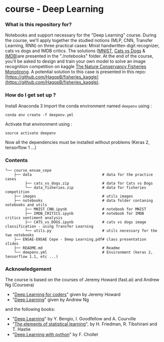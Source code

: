 # course - Deep Learning
### What is this repository for? 
Notebooks and support necessary for the "Deep Learning" course. During the course, we'll apply together the studied notions (MLP, CNN, Transfer Learning, RNN) on three practical cases: Mnist handwritten digit recognizer, cats vs dogs and IMDB critics. The solutions ([MNIST](https://github.com/HagopB/course_ensae_cepe/blob/master/notebooks/MNIST_CNN.ipynb), [Cats vs Dogs](https://github.com/HagopB/course_ensae_cepe/blob/master/notebooks/CATS_vs_DOGS.ipynb) & [IMDB](https://github.com/HagopB/course_ensae_cepe/blob/master/notebooks/IMDB_CRITICS.ipynb))are presented in the "./notebooks" folder. At the end of the course, you'll be asked to design and train your own model to solve an image recognition competition on kaggle [The Nature Conservancy Fisheries Monotirong](https://www.kaggle.com/c/the-nature-conservancy-fisheries-monitoring). A potential solution to this case is presented in this repo: [https://github.com/HagopB/fisheries_kaggle](https://github.com/HagopB/fisheries_kaggle).

### How do I get set up ?  
Install Anaconda 3
Import the conda environment named `deepenv` using : 
```
conda env create -f deepenv.yml
```

Activate that environment using :
```
source activate deepenv
```
Now all the dependencies must be installed without problems (Keras 2, tensorflow 1 ...)

### Contents
```
└── course_ensae_cepe
    ├── data                                # data for the practice cases
         ├── cats_vs_dogs.zip               # data for Cats vs Dogs
         └── data_fisheries.zip             # data for fisheries competition
    ├── images                              # utils images
    ├── notebooks                           # data folder contaning notebooks and utils
         ├── MNIST_CNN.ipynb                # notebook for MNIST
         ├── IMDB_CRITICS.ipynb             # notebook for IMDB critics sentiment analysis
         ├── CATS_vs_DOGS.ipynb             # cats vs dogs image classification - using Transfer Learning
         └── utils.py                       # utils necessary for the two notebooks
    ├── ENSAE-ENSAE Cepe - Deep Learning.pdf# class presentation slides 
    ├── README.md                           # Readme
    └── deepenv.yml                         # Environment (keras 2, tensorflow 1.1, etc ...)
```
### Acknowledgement
The course is based on the courses of Jeremy Howard (fast.ai) and Andrew Ng (Coursera)
* "[Deep Learning for coders](http://course.fast.ai/)" given by Jeremy Howard
* "[Deep Learning](https://fr.coursera.org/specializations/deep-learning)" given by Andrew Ng 

and the following books:
* "[Deep Learning](http://www.deeplearningbook.org/)" by Y. Bengio, I. Goodfellow and A. Courville
* "[The elements of statistical learning](https://web.stanford.edu/~hastie/Papers/ESLII.pdf)", by H. Friedman, R. Tibshirani and T. Hastie
* "[Deep Learning with python](https://www.manning.com/books/deep-learning-with-python)" by  F. Chollet
